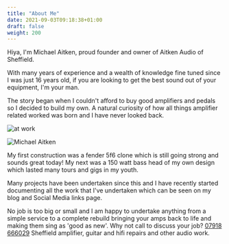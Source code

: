 ```yaml
---
title: "About Me"
date: 2021-09-03T09:18:38+01:00
draft: false
weight: 200
---
```




Hiya, I'm Michael Aitken, proud founder and owner of Aitken Audio of Sheffield.

With many years of experience and a wealth of knowledge fine tuned since I was just 16 years old, if you are looking to get the best sound out of your equipment, I'm your man.

The story began when I couldn't afford to buy good amplifiers and pedals so I decided to build my own. A natural curiosity of how all things amplifier related worked was born and I have never looked back.

![at work](/img/about-1.jpg)




![Michael Aitken](/img/about-2.jpg)

My first construction was a fender 5f6 clone which is still going strong and sounds great today! My next was a 150 watt bass head of my own design which lasted many tours and gigs in my youth.

Many projects have been undertaken since this and I have recently started documenting all the work that I've undertaken which can be seen on my blog and Social Media links page.

No job is too big or small and I am happy to undertake anything from a simple service to a complete rebuild bringing your amps back to life and making them sing as 'good as new'. Why not call to discuss your job? [07918 666029](tel:07918666029)
Sheffield amplifier, guitar and hifi repairs and other audio work.


